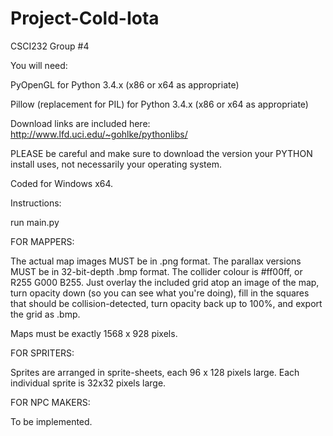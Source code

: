 Project-Cold-Iota
=================

CSCI232 Group #4 

You will need: 

PyOpenGL for Python 3.4.x (x86 or x64 as appropriate)

Pillow (replacement for PIL) for Python 3.4.x (x86 or x64 as appropriate)

Download links are included here: http://www.lfd.uci.edu/~gohlke/pythonlibs/

PLEASE be careful and make sure to download the version your PYTHON install uses, not necessarily your operating system. 

Coded for Windows x64. 


Instructions: 

run main.py


FOR MAPPERS:

The actual map images MUST be in .png format. The parallax versions MUST be in 32-bit-depth .bmp format. The collider colour is #ff00ff, or R255 G000 B255. Just overlay the included grid atop an image of the map, turn opacity down (so you can see what you're doing), fill in the squares that should be collision-detected, turn opacity back up to 100%, and export the grid as .bmp. 

Maps must be exactly 1568 x 928 pixels. 


FOR SPRITERS: 

Sprites are arranged in sprite-sheets, each 96 x 128 pixels large. Each individual sprite is 32x32 pixels large. 


FOR NPC MAKERS: 

To be implemented. 